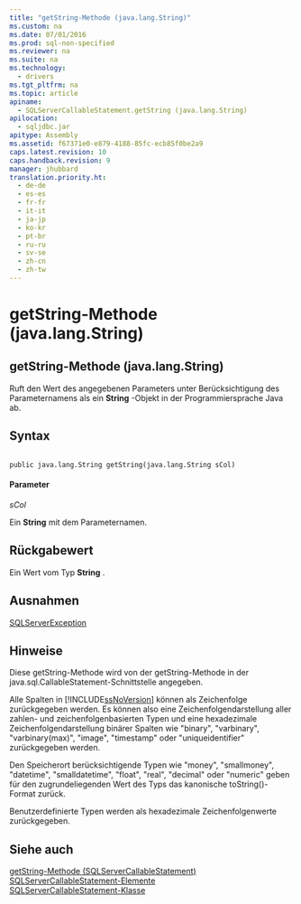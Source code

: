 ```yaml
---
title: "getString-Methode (java.lang.String)"
ms.custom: na
ms.date: 07/01/2016
ms.prod: sql-non-specified
ms.reviewer: na
ms.suite: na
ms.technology: 
  - drivers
ms.tgt_pltfrm: na
ms.topic: article
apiname: 
  - SQLServerCallableStatement.getString (java.lang.String)
apilocation: 
  - sqljdbc.jar
apitype: Assembly
ms.assetid: f67371e0-e879-4188-85fc-ecb85f0be2a9
caps.latest.revision: 10
caps.handback.revision: 9
manager: jhubbard
translation.priority.ht: 
  - de-de
  - es-es
  - fr-fr
  - it-it
  - ja-jp
  - ko-kr
  - pt-br
  - ru-ru
  - sv-se
  - zh-cn
  - zh-tw
---
```

# getString-Methode (java.lang.String)
    
## getString\-Methode \(java.lang.String\)  
 Ruft den Wert des angegebenen Parameters unter Berücksichtigung des Parameternamens als ein **String** \-Objekt in der Programmiersprache Java ab.  
  
## Syntax  
  
```  
  
public java.lang.String getString(java.lang.String sCol)  
```  
  
#### Parameter  
 *sCol*  
  
 Ein **String** mit dem Parameternamen.  
  
## Rückgabewert  
 Ein Wert vom Typ **String** .  
  
## Ausnahmen  
 [SQLServerException](../content/SQLServerException-Class.md)  
  
## Hinweise  
 Diese getString\-Methode wird von der getString\-Methode in der java.sql.CallableStatement\-Schnittstelle angegeben.  
  
 Alle Spalten in [!INCLUDE[ssNoVersion](../content/includes/ssNoVersion_md.md)] können als Zeichenfolge zurückgegeben werden. Es können also eine Zeichenfolgendarstellung aller zahlen\- und zeichenfolgenbasierten Typen und eine hexadezimale Zeichenfolgendarstellung binärer Spalten wie "binary", "varbinary", "varbinary\(max\)", "image", "timestamp" oder "uniqueidentifier" zurückgegeben werden.  
  
 Den Speicherort berücksichtigende Typen wie "money", "smallmoney", "datetime", "smalldatetime", "float", "real", "decimal" oder "numeric" geben für den zugrundeliegenden Wert des Typs das kanonische toString\(\)\-Format zurück.  
  
 Benutzerdefinierte Typen werden als hexadezimale Zeichenfolgenwerte zurückgegeben.  
  
## Siehe auch  
 [getString-Methode &#40;SQLServerCallableStatement&#41;](../content/getString-Method--SQLServerCallableStatement-.md)   
 [SQLServerCallableStatement-Elemente](../content/SQLServerCallableStatement-Members.md)   
 [SQLServerCallableStatement-Klasse](../content/SQLServerCallableStatement-Class.md)  
  
  